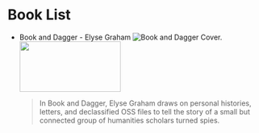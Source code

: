# Book List

- Book and Dagger - Elyse Graham
![Book and Dagger Cover.](https://static01.nyt.com/images/2024/09/24/books/24elyse-graham-cover/24elyse-graham-cover-jumbo.jpg?quality=75&auto=webp)<img src="image.png" width="200" height="100">

  > In Book and Dagger, Elyse Graham draws on personal histories, letters, and declassified OSS files to tell the story of a small but connected group of humanities scholars turned spies. 

